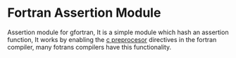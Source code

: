 # Fortran Assertion Module
Assertion module for gfortran, It is a simple module which hash an assertion function, It works by enabling the [c preprocesor](https://gcc.gnu.org/onlinedocs/gfortran/Preprocessing-Options.html) directives in the fortran compiler, many fotrans compilers have this functionality.
